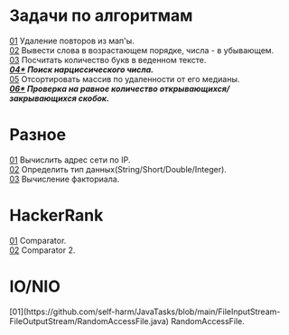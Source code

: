 

<H1>Задачи по алгоритмам</H1>


[01](https://github.com/self-harm/java-practice/blob/main/Algorithms/DeleteDuplicates.java) Удаление повторов из мап'ы.
<br>
[02](https://github.com/self-harm/java-practice/blob/main/Algorithms/StringsAndNumbers.java) Вывести слова в возрастающем порядке, числа - в убывающем.
<br>
[03](https://github.com/self-harm/java-practice/blob/main/Algorithms/NumberOfLetters.java) Посчитать количество букв в веденном тексте.
<br>
<b><i>[04*](https://github.com/self-harm/java-practice/blob/main/Algorithms/NarcissisticNumber.java) Поиск нарциссического числа.</b></i>
<br>
[05](https://github.com/self-harm/java-practice/blob/main/Algorithms/MediumNumber.java) Отсортировать массив по удаленности от его медианы.
<br>
<b><i>[06*](https://github.com/self-harm/java-practice/tree/main/Algorithms) Проверка на равное количество открывающихся/закрывающихся скобок.</b></i>

<H1>Разное</H1>

[01](https://github.com/self-harm/java-practice/blob/main/Different/IP.java) Вычислить адрес сети по IP.
<br>
[02](https://github.com/self-harm/java-practice/blob/main/Different/DifferentTypes.java) Определить тип данных(String/Short/Double/Integer).
<br>
[03](https://github.com/self-harm/java-practice/blob/main/Different/Factorial.java) Вычисление факториала.

<H1>HackerRank</H1>


[01](https://github.com/self-harm/java-practice/blob/main/HackerRank/Comparator.java) Comparator.
<br>
[02](https://github.com/self-harm/java-practice/blob/main/HackerRank/Comparator2.java) Comparator 2.

<H1>IO/NIO</H1>
[01](https://github.com/self-harm/JavaTasks/blob/main/FileInputStream-FileOutputStream/RandomAccessFile.java) RandomAccessFile.

